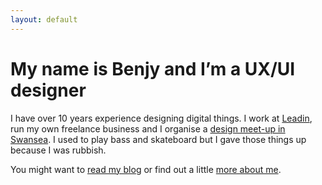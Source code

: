 ```yaml
---
layout: default
---
```


# My name is Benjy and I’m a UX/UI designer

I have over 10 years experience designing digital things. I work at [Leadin][1], run my own freelance business and I organise a [design meet-up in Swansea][2]. I used to play bass and skateboard but I gave those things up because I was rubbish.

You might want to [read my blog][3] or find out a little [more about me][4].

[1]: http://leadin.co.uk/ "Recognised experts in User Research and Service Design"
[2]: http://designswansea.org.uk/ "A design meet-up in Swansea"
[3]: /blog/ "My latest posts"
[4]: /about/ "My life story"